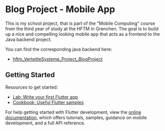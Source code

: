 # Blog Project - Mobile App
This is my school project, that is part of the "Mobile Computing" course from the third year of study at the HFTM in Grenchen.
The goal is to build up a nice and compelling looking mobile app that acts as a frontend to the Java backend project.

You can find the corresponding java backend here:
- [hftm_VerteilteSysteme_Project_BlogProject
](https://github.com/TukaWarrior/hftm_VerteilteSysteme_Project_BlogProject)

## Getting Started


Resources to get started:

- [Lab: Write your first Flutter app](https://docs.flutter.dev/get-started/codelab)
- [Cookbook: Useful Flutter samples](https://docs.flutter.dev/cookbook)

For help getting started with Flutter development, view the
[online documentation](https://docs.flutter.dev/), which offers tutorials,
samples, guidance on mobile development, and a full API reference.
